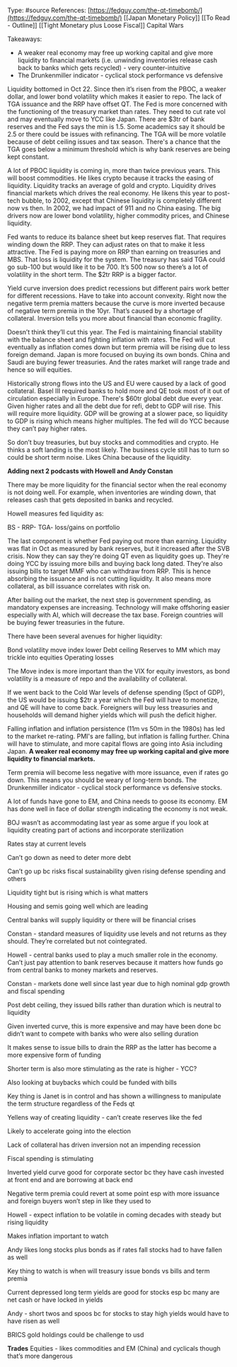 Type: #source 
References:
[https://fedguy.com/the-qt-timebomb/](https://fedguy.com/the-qt-timebomb/)
[[Japan Monetary Policy]]
[[To Read - Outline]]
[[Tight Monetary plus Loose Fiscal]]
Capital Wars

Takeaways:
- A weaker real economy may free up working capital and give more liquidity to financial markets (i.e. unwinding inventories release cash back to banks which gets recycled) - very counter-intuitive
- The Drunkenmiller indicator - cyclical stock performance vs defensive 




Liquidity bottomed in Oct 22. Since then it’s risen from the PBOC, a weaker dollar, and lower bond volatility which makes it easier to repo. The lack of TGA issuance and the RRP have offset QT. The Fed is more concerned with the functioning of the treasury market than rates. They need to cut rate vol and may eventually move to YCC like Japan. There are $3tr of bank reserves and the Fed says the min is 1.5. Some academics say it should be 2.5 or there could be issues with refinancing. The TGA will be more volatile because of debt ceiling issues and tax season. There's a chance that the TGA goes below a minimum threshold which is why bank reserves are being kept constant. 

A lot of PBOC liquidity is coming in, more than twice previous years. This will boost commodities. He likes crypto because it tracks the easing of liquidity. Liquidity tracks an average of gold and crypto. Liquidity drives financial markets which drives the real economy. He likens this year to post-tech bubble, to 2002, except that Chinese liquidity is completely different now vs then. In 2002, we had impact of 911 and no China easing. The big drivers now are lower bond volatility, higher commodity prices, and Chinese liquidity. 

Fed wants to reduce its balance sheet but keep reserves flat. That requires winding down the RRP. 
They can adjust rates on that to make it less attractive. The Fed is paying more on RRP than earning on treasuries and MBS. That loss is liquidity for the system. The treasury has said TGA could go sub-100 but would like it to be 700. It’s 500 now so there’s a lot of volatility in the short term. The $2tr RRP is a bigger factor.  

Yield curve inversion does predict recessions but different pairs work better for different recessions. Have to take into account convexity. Right now the negative term premia matters because the curve is more inverted because of negative term premia in the 10yr. That’s caused by a shortage of collateral. Inversion tells you more about financial than economic fragility.  

Doesn’t think they’ll cut this year. The Fed is maintaining financial stability with the balance sheet and fighting inflation with rates. The Fed will cut eventually as inflation comes down but term premia will be rising due to less foreign demand. Japan is more focused on buying its own bonds. 
China and Saudi are buying fewer treasuries. And the rates market will range trade and hence so will equities.   

Historically strong flows into the US and EU were caused by a lack of good collateral. Basel III required banks to hold more and QE took most of it out of circulation especially in Europe. There's 
$60tr global debt due every year. Given higher rates and all the debt due for refi, debt to GDP will rise. This will require more liquidity. GDP will be growing at a slower pace, so liquidity to GDP is rising which means higher multiples. The fed will do YCC because they can’t pay higher rates.

So don’t buy treasuries, but buy stocks and commodities and crypto. He thinks a soft landing is the most likely. The business cycle still has to turn so could be short term noise. Likes China because of the liquidity. 

**Adding next 2 podcasts with Howell and Andy Constan**


There may be more liquidity for the financial sector when the real economy is not doing well. For example, when inventories are winding down, that releases cash that gets deposited in banks and recycled. 

Howell measures fed liquidity as:

BS - RRP- TGA- loss/gains on portfolio

The last component is whether Fed paying out more than earning. Liquidity was flat in Oct as measured by bank reserves, but it increased after the SVB crisis. Now they can say they're doing QT even as liquidity goes up. They're doing YCC by issuing more bills and buying back long dated. They're also issuing bills to target MMF who can withdraw from RRP. This is hence absorbing the issuance and is not cutting liquidity. It also means more collateral, as bill issuance correlates with risk on.  

After bailing out the market, the next step is government spending, as mandatory expenses are increasing. Technology will make offshoring easier especially with AI, which will decrease the tax base. Foreign countries will be buying fewer treasuries in the future.   

There have been several avenues for higher liquidity:

Bond volatility move index lower
Debt ceiling
Reserves to MM which may trickle into equities
Operating losses

The Move index is more important than the VIX for equity investors, as bond volatility is a measure of repo and the availability of collateral.  

If we went back to the Cold War levels of defense spending (5pct of GDP), the US would be issuing $2tr a year which the Fed will have to monetize, and QE will have to  come back. Foreigners will buy less treasuries and households will demand higher yields which will push the deficit higher.   

Falling inflation and inflation persistence (11m vs 50m in the 1980s) has led to the market re-rating. PMI's are falling, but inflation is falling further. China will have to stimulate, and more capital flows are going into Asia including Japan. **A weaker real economy may free up working capital and give more liquidity to financial markets.** 

Term premia will become less negative with more issuance, even if rates go down. This means you should be weary of long-term bonds. The Drunkenmiller indicator - cyclical stock performance vs defensive stocks. 

A lot of funds have gone to EM, and China needs to goose its economy. EM has done well in face of dollar strength indicating the economy is not weak.

  

BOJ wasn’t as accommodating last year as some argue if you look at liquidity creating part of actions and incorporate sterilization

  

Rates stay at current levels

Can’t go down as need to deter more debt

Can’t go up bc risks fiscal sustainability given rising defense spending and others 

  

Liquidity tight but is rising which is what matters

Housing and semis going well which are leading

Central banks will supply liquidity or there will be financial crises

  

Constan - standard measures of liquidity use levels and not returns as they should. They’re correlated but not cointegrated.

  

Howell - central banks used to play a much smaller role in the economy. Can’t just pay attention to bank reserves because it matters how funds go from central banks to money markets and reserves.

Constan - markets done well since last year due to high nominal gdp growth and fiscal spending 

  

Post debt ceiling, they issued bills rather than duration which is neutral to liquidity

Given inverted curve, this is more expensive and may have been done bc didn’t want to compete with banks who were also selling duration 

  

It makes sense to issue bills to drain the RRP as the latter has become a more expensive form of funding 

  

Shorter term is also more stimulating as the rate is higher - YCC?

Also looking at buybacks which could be funded with bills

Key thing is Janet is in control and has shown a willingness to manipulate the term structure regardless of the Feds qt

Yellens way of creating liquidity - can’t create reserves like the fed

Likely to accelerate going into the election 

  

Lack of collateral has driven inversion not an impending recession

Fiscal spending is stimulating 

Inverted yield curve good for corporate sector bc they have cash invested at front end and are borrowing at back end 

  

Negative term premia could revert at some point esp with more issuance and foreign buyers won’t step in like they used to 

  

Howell - expect inflation to be volatile in coming decades with steady but rising liquidity

Makes inflation important to watch 

  

Andy likes long stocks plus bonds as if rates fall stocks had to have fallen as well

Key thing to watch is when will treasury issue bonds vs bills and term premia

Current depressed long term yields are good for stocks esp bc many are net cash or have locked in yields

Andy - short twos and spoos bc for stocks to stay high yields would have to have risen as well 

  

BRICS gold holdings could be challenge to usd

**Trades**
Equities - likes commodities and EM (China) and cyclicals though that’s more dangerous